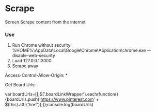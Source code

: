 # Scrape
Screen Scrape content from the internet

### Use
1. Run Chrome without security
%HOME%\AppData\Local\Google\Chrome\Application\chrome.exe --disable-web-security
2. Load 127.0.0.1:3000
3. Scrape away


Access-Control-Allow-Origin: *


Get Board Urls:

var boardUrls=[];$('.boardLinkWrapper').each(function(){boardUrls.push('https://www.pinterest.com' + $(this).attr('href'));});console.log(boardUrls)